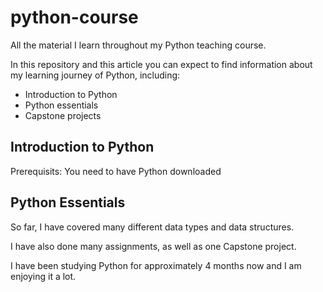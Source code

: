 # python-course
All the material I learn throughout my Python teaching course. 

In this repository and this article you can expect to find information about my learning journey of Python, including:
- Introduction to Python
- Python essentials
- Capstone projects

## Introduction to Python

Prerequisits: 
You need to have Python downloaded

## Python Essentials

So far, I have covered many different data types and data structures. 


I have also done many assignments, as well as one Capstone project. 

I have been studying Python for approximately 4 months now and I am enjoying it a lot.
